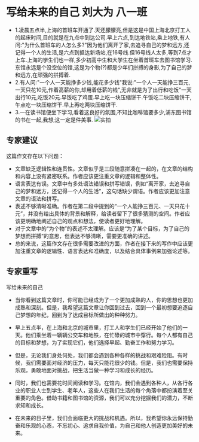# 写给未来的自己 刘大为 八一班

 - 1.凌晨五点半,上海的首班车开通了.天还朦朦亮,但是这是中国上海北京打工人的起床时间,目的就是在九点中到达公司.早上六点,到达地铁站,乘上地铁,有人问:"为什么首班车的人怎么多?"因为他们离开了家,去追寻自己的梦和远方,还记得一个人的生活,是六点到抵达新场站,在16号线.但16号线人太多,等到7点才上车.上海的学生们也一样,多少初高中生和大学生在坐着首班车去图书馆学习.东馆永远是个没空位的馆,这是为个物(?)都是少年们拼搏的身影,为了自己的梦和远方,在顽强的拼搏着.
 - 2.有人问:"一个人一天能挣多少钱,能花多少钱"我说:"一个人一天能挣三百元,一天只花10元,作着高薪的你,却用着低薪的钱",无非就是为了出行和吃饭"一天出行10元,吃饭20元.早饭吃了鸡蛋.早上吃一块压缩饼干.午饭吃二块压缩饼干,午点吃一块压缩饼干.早上再吃两块压缩饼干.
 - 3.一在读书馆便坐下学习,看着这良好的氛围,不知比咖啡馆要多少,浦东图书馆的书在一起,我想;这一定是件美事.
![实拍](https://bili-08a04-nq3.github.io/David/letter.png )

## 专家建议
这篇作文存在以下问题： 
 - 文章缺乏逻辑性和连贯性。文章似乎是三段随意拼凑在一起的，在文章的结构和内容上没有紧密联系。作者应该更注重文章的逻辑和整体性。
 - 语言表达有误。文章中有多处语法错误和拼写错误，例如“离开家，去追寻自己的梦和远方，还记得一个人的生活”，这句话缺少谓语。作者应该更加注意文章的语法和拼写。
 - 表述不够清晰准确。作者在第二段中提到的“一个人能挣三百元、一天只花十元”，并没有给出具体的背景和解释，给读者留下了很多猜测的空间。作者应该更明确地阐述自己的观点和想法，使读者更好地理解。
 - 对于文章中的“为个物”的表述不太理解。应该是“为了某个目标，为了自己的梦想而拼搏”的意思，但表达不够清晰，需要更准确的讲述。
 - 总的来说，这篇作文存在很多需要改进的方面，作者在接下来的写作中应该更加注重文章的逻辑性、语言表达和准确度，以及结合具体事例来加强论述等。

## 专家重写
写给未来的自己

 - 当你看到这篇文章时，你可能已经成为了一个更加成熟的人，你的思想也更加成熟和深刻。但是，我希望这篇文章让你回到过去，回到一个最初想要追逐自己梦想的年纪，回到为了达成目标所做出的种种努力。

 - 早上五点半，在上海和北京的城市里，打工人和学生们已经开始了他们的一天。他们乘坐着一辆辆公交车和地铁，在忙碌的城市中穿行。每个人都有自己的目标和梦想，为了实现它们，他们选择早起、勤奋工作和努力学习。

 - 但是，无论我们身处何处，我们都会遇到各种各样的挑战和艰难险阻。有时候，我们需要面对经济的压力，每天只能花很少的钱。但是，我们也需要保持乐观，勇敢地面对挑战，把生活当做一种学习和成长的经历。

 - 同时，我们也需要花时间阅读和学习。在馆内，我们会遇到各种人，从各行各业的职业人士到学生、老年人，这些人在我们生活的每个角落中都扮演着至关重要的角色。借助书籍和图书馆的资源，我们可以充分挖掘我们的潜力，不断求知和成长。

 - 在未来的日子里，我们会面临更大的挑战和机遇。所以，我希望你永远保持勤奋和乐观的心态，不忘初心、追求自我价值，为自己和他人创造更加美好的未来。

